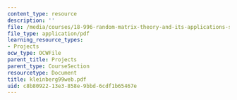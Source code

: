 ```yaml
---
content_type: resource
description: ''
file: /media/courses/18-996-random-matrix-theory-and-its-applications-spring-2004/c8b8092213e3858e9bbd6cdf1b65467e_kleinberg99web.pdf
file_type: application/pdf
learning_resource_types:
- Projects
ocw_type: OCWFile
parent_title: Projects
parent_type: CourseSection
resourcetype: Document
title: kleinberg99web.pdf
uid: c8b80922-13e3-858e-9bbd-6cdf1b65467e
---
```

